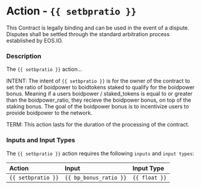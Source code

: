 # Action - `{{ setbpratio }}`

This Contract is legally binding and can be used in the event of a dispute. Disputes shall be settled through the standard arbitration process established by EOS.IO.

### Description

The `{{ setbpratio }}` action... 

INTENT: The intent of `{{ setbpratio }}` is for the owner of the contract to set the ratio of boidpower to boidtokens staked to qualify for the boidpower bonus. Meaning if a users boidpower / staked_tokens is equal to or greater than the boidpower_ratio, they recieve the boidpower bonus, on top of the staking bonus. The goal of the boidpower bonus is to incentivize users to provide boidpower to the network.

TERM: This action lasts for the duration of the processing of the contract.

### Inputs and Input Types

The `{{ setbpratio }}` action requires the following `inputs` and `input types`:

| Action | Input | Input Type |
|:--|:--|:--|
| `{{ setbpratio }}` | `{{ bp_bonus_ratio }}` | `{{ float }}`|
